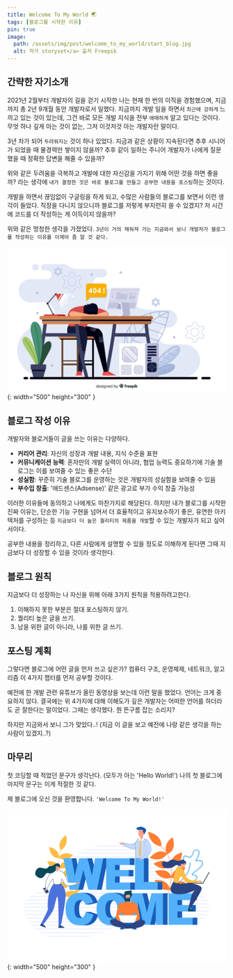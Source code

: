 ```yaml
---
title: Welcome To My World 🌏
tags: [블로그를 시작한 이유]
pin: true
image:
  path: /assets/img/post/welcome_to_my_world/start_blog.jpg
  alt: 작가 storyset</a> 출처 Freepik
---
```


## 간략한 자기소개

2021년 2월부터 개발자의 길을 걷기 시작한 나는 현재 한 번의 이직을 경험했으며, 지금까지 총 2년 9개월 동안 개발자로서 일했다. 지금까지 개발 일을 하면서 `최근에 강하게` 느끼고 있는 것이 있는데, 그건 바로 모든 개발 지식을 전부 `애매하게` 알고 있다는 것이다. 무엇 하나 깊게 아는 것이 없는, 그저 이것저것 아는 개발자란 말이다.

3년 차가 되어 `두려워지는` 것이 하나 있었다. 지금과 같은 상황이 지속된다면 추후 시니어가 되었을 때 물경력만 쌓이지 않을까? 추후 같이 일하는 주니어 개발자가 나에게 질문했을 때 정확한 답변을 해줄 수 있을까?

위와 같은 두려움을 극복하고 개발에 대한 자신감을 가지기 위해 어떤 것을 하면 좋을까? 라는 생각에 `내가 결정한 것은 바로 블로그를 만들고 공부한 내용을 포스팅`하는 것이다.

개발을 하면서 끊임없이 구글링을 하게 되고, 수많은 사람들의 블로그를 보면서 이런 생각이 들었다. 직장을 다니지 않으니까 블로그를 저렇게 부지런히 쓸 수 있겠지? 저 시간에 코드를 더 작성하는 게 이득이지 않을까?

위와 같은 멍청한 생각을 가졌었다. `3년이 거의 채워져 가는 지금와서 보니 개발자가 블로그를 작성하는 이유를 이제야 좀 알 것 같다.`

![개발자의 고민](/assets/img/post/welcome_to_my_world/developer_thoughts_image.jpg){: width="500" height="300" }

## 블로그 작성 이유

개발자와 블로거들이 글을 쓰는 이유는 다양하다.

- **커리어 관리**: 자신의 성장과 개발 내용, 지식 수준을 표현
- **커뮤니케이션 능력**: 혼자만의 개발 실력이 아니라, 협업 능력도 중요하기에 기술 블로그는 이를 보여줄 수 있는 좋은 수단
- **성실함**: 꾸준히 기술 블로그를 운영하는 것은 개발자의 성실함을 보여줄 수 있음
- **부수입 창출**: '애드센스(Adsense)' 같은 광고로 부가 수익 창출 가능성

이러한 이유들에 동의하고 나에게도 마찬가지로 해당된다. 하지만 내가 블로그를 시작한 진짜 이유는, 단순한 기능 구현을 넘어서 더 효율적이고 유지보수하기 좋은, 유연한 아키텍처를 구성하는 등 `지금보다 더 높은 퀄리티의 제품을 개발`할 수 있는 개발자가 되고 싶어서이다.

공부한 내용을 정리하고, 다른 사람에게 설명할 수 있을 정도로 이해하게 된다면 그때 지금보다 더 성장할 수 있을 것이라 생각한다.

## 블로그 원칙

지금보다 더 성장하는 나 자신을 위해 아래 3가지 원칙을 적용하려고한다.

1. 이해하지 못한 부분은 절대 포스팅하지 않기.
2. 퀄리티 높은 글을 쓰기.
3. 남을 위한 글이 아니라, 나를 위한 글 쓰기.

## 포스팅 계획

그렇다면 블로그에 어떤 글을 먼저 쓰고 싶은가? 컴퓨터 구조, 운영체제, 네트워크, 알고리즘 이 4가지 챕터를 먼저 공부할 것이다.

예전에 한 개발 관련 유튜브가 올린 동영상을 보는데 이런 말을 했었다. 언어는 크게 중요하지 않다. 결국에는 위 4가지에 대해 이해도가 깊은 개발자는 어떠한 언어를 하더라도 곧 잘한다는 말이었다. 그때는 생각했다. 뭔 뜬구름 잡는 소리지?

하지만 지금와서 보니 그가 맞았다..! (지금 이 글을 보고 예전에 나랑 같은 생각을 하는 사람이 있겠지..?)

## 마무리

첫 코딩할 때 적었던 문구가 생각난다. (모두가 아는 'Hello World!') 나의 첫 블로그에 마지막 문구는 이게 적절한 것 같다.

제 블로그에 오신 것을 환영합니다. `'Welcome To My World!'`

![첫 블로그 환영](/assets/img/post/welcome_to_my_world/welcome_blog_image.jpg){: width="500" height="300" }
